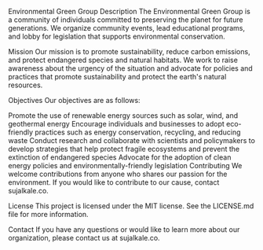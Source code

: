 Environmental Green Group
Description
The Environmental Green Group is a community of individuals committed to preserving the planet for future generations. We organize community events, lead educational programs, and lobby for legislation that supports environmental conservation.

Mission
Our mission is to promote sustainability, reduce carbon emissions, and protect endangered species and natural habitats. We work to raise awareness about the urgency of the situation and advocate for policies and practices that promote sustainability and protect the earth's natural resources.

Objectives
Our objectives are as follows:

Promote the use of renewable energy sources such as solar, wind, and geothermal energy
Encourage individuals and businesses to adopt eco-friendly practices such as energy conservation, recycling, and reducing waste
Conduct research and collaborate with scientists and policymakers to develop strategies that help protect fragile ecosystems and prevent the extinction of endangered species
Advocate for the adoption of clean energy policies and environmentally-friendly legislation
Contributing
We welcome contributions from anyone who shares our passion for the environment. If you would like to contribute to our cause, contact sujalkale.co.

License
This project is licensed under the MIT license. See the LICENSE.md file for more information.

Contact
If you have any questions or would like to learn more about our organization, please contact us at sujalkale.co.

